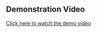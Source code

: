 ## Demonstration Video

[Click here to watch the demo video](https://NealKSharma.github.io/ProductManagementSystem/)


